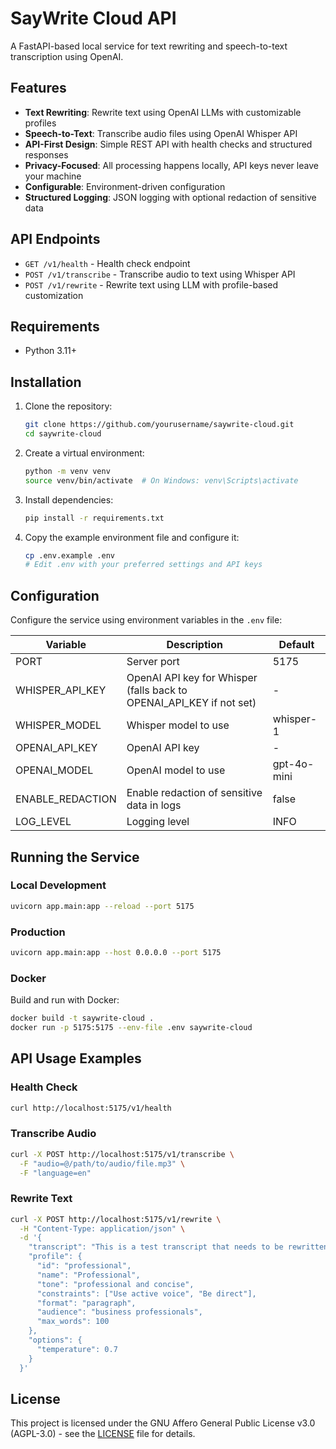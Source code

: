 # SayWrite Cloud API

A FastAPI-based local service for text rewriting and speech-to-text transcription using OpenAI.

## Features

- **Text Rewriting**: Rewrite text using OpenAI LLMs with customizable profiles
- **Speech-to-Text**: Transcribe audio files using OpenAI Whisper API
- **API-First Design**: Simple REST API with health checks and structured responses
- **Privacy-Focused**: All processing happens locally, API keys never leave your machine
- **Configurable**: Environment-driven configuration
- **Structured Logging**: JSON logging with optional redaction of sensitive data

## API Endpoints

- `GET /v1/health` - Health check endpoint
- `POST /v1/transcribe` - Transcribe audio to text using Whisper API
- `POST /v1/rewrite` - Rewrite text using LLM with profile-based customization

## Requirements

- Python 3.11+

## Installation

1. Clone the repository:
   ```bash
   git clone https://github.com/yourusername/saywrite-cloud.git
   cd saywrite-cloud
   ```

2. Create a virtual environment:
   ```bash
   python -m venv venv
   source venv/bin/activate  # On Windows: venv\Scripts\activate
   ```

3. Install dependencies:
   ```bash
   pip install -r requirements.txt
   ```

4. Copy the example environment file and configure it:
   ```bash
   cp .env.example .env
   # Edit .env with your preferred settings and API keys
   ```

## Configuration

Configure the service using environment variables in the `.env` file:

| Variable | Description | Default |
|----------|-------------|---------|
| PORT | Server port | 5175 |
| WHISPER_API_KEY | OpenAI API key for Whisper (falls back to OPENAI_API_KEY if not set) | - |
| WHISPER_MODEL | Whisper model to use | whisper-1 |
| OPENAI_API_KEY | OpenAI API key | - |
| OPENAI_MODEL | OpenAI model to use | gpt-4o-mini |
| ENABLE_REDACTION | Enable redaction of sensitive data in logs | false |
| LOG_LEVEL | Logging level | INFO |

## Running the Service

### Local Development

```bash
uvicorn app.main:app --reload --port 5175
```

### Production

```bash
uvicorn app.main:app --host 0.0.0.0 --port 5175
```

### Docker

Build and run with Docker:

```bash
docker build -t saywrite-cloud .
docker run -p 5175:5175 --env-file .env saywrite-cloud
```

## API Usage Examples

### Health Check

```bash
curl http://localhost:5175/v1/health
```

### Transcribe Audio

```bash
curl -X POST http://localhost:5175/v1/transcribe \
  -F "audio=@/path/to/audio/file.mp3" \
  -F "language=en"
```

### Rewrite Text

```bash
curl -X POST http://localhost:5175/v1/rewrite \
  -H "Content-Type: application/json" \
  -d '{
    "transcript": "This is a test transcript that needs to be rewritten.",
    "profile": {
      "id": "professional",
      "name": "Professional",
      "tone": "professional and concise",
      "constraints": ["Use active voice", "Be direct"],
      "format": "paragraph",
      "audience": "business professionals",
      "max_words": 100
    },
    "options": {
      "temperature": 0.7
    }
  }'
```

## License

This project is licensed under the GNU Affero General Public License v3.0 (AGPL-3.0) - see the [LICENSE](LICENSE) file for details.
